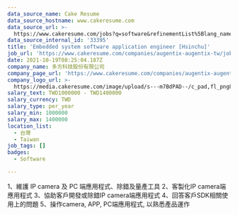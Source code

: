 ```yaml
---
data_source_name: Cake Resume
data_source_hostname: www.cakeresume.com
data_source_url: >-
  https://www.cakeresume.com/jobs?q=software&refinementList%5Blang_name%5D%5B0%5D=English&refinementList%5Bsalary_type%5D=per_year&range%5Bsalary_range%5D%5Bmin%5D=1000000&page=2
data_source_internal_id: '33395'
title: 'Embedded system software application engineer [Hsinchu]'
job_url: 'https://www.cakeresume.com/companies/augentix-augentix-tw/jobs/420f07'
date: 2021-10-19T08:25:04.187Z
company_name: 多方科技股份有限公司
company_page_url: 'https://www.cakeresume.com/companies/augentix-augentix-tw'
company_logo_url: >-
  https://media.cakeresume.com/image/upload/s---m7BdPAD--/c_pad,fl_png8,h_200,w_200/v1663326524/gwjr4l5eqziyvkvystjg.png
salary_text: TWD1000000 - TWD1400000
salary_currency: TWD
salary_type: per_year
salary_min: 1000000
salary_max: 1400000
location_list:
  - 台灣
  - Taiwan
job_tags: []
badges:
  - Software

---
```


1、維護 IP camera 及 PC 端應用程式、除錯及量產工具 2、客製化IP camera端應用程式 3、協助客戶開發或除錯IP camera端應用程式 4、回答客戶SDK相關使用上的問題 5、操作camera, APP, PC端應用程式, 以熟悉產品運作